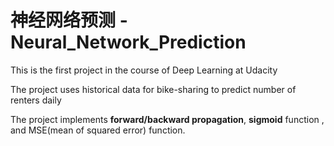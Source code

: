 # 神经网络预测 - Neural_Network_Prediction

This is the first project in the course of Deep Learning at Udacity

The project uses historical data for bike-sharing to predict number of renters daily 

The project implements **forward/backward propagation**, **sigmoid** function , and MSE(mean of squared error) function.
